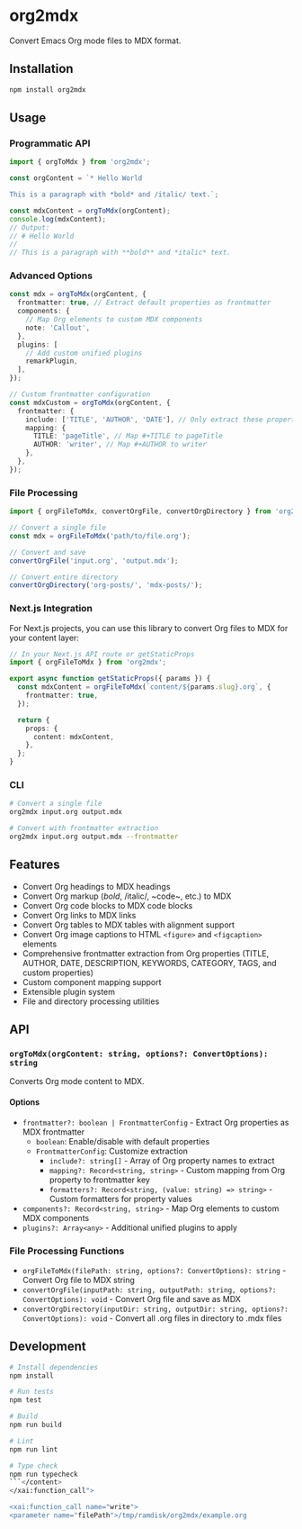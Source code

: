 # org2mdx

Convert Emacs Org mode files to MDX format.

## Installation

```bash
npm install org2mdx
```

## Usage

### Programmatic API

```typescript
import { orgToMdx } from 'org2mdx';

const orgContent = `* Hello World

This is a paragraph with *bold* and /italic/ text.`;

const mdxContent = orgToMdx(orgContent);
console.log(mdxContent);
// Output:
// # Hello World
//
// This is a paragraph with **bold** and *italic* text.
```

### Advanced Options

```typescript
const mdx = orgToMdx(orgContent, {
  frontmatter: true, // Extract default properties as frontmatter
  components: {
    // Map Org elements to custom MDX components
    note: 'Callout',
  },
  plugins: [
    // Add custom unified plugins
    remarkPlugin,
  ],
});

// Custom frontmatter configuration
const mdxCustom = orgToMdx(orgContent, {
  frontmatter: {
    include: ['TITLE', 'AUTHOR', 'DATE'], // Only extract these properties
    mapping: {
      TITLE: 'pageTitle', // Map #+TITLE to pageTitle
      AUTHOR: 'writer', // Map #+AUTHOR to writer
    },
  },
});
```

### File Processing

```typescript
import { orgFileToMdx, convertOrgFile, convertOrgDirectory } from 'org2mdx';

// Convert a single file
const mdx = orgFileToMdx('path/to/file.org');

// Convert and save
convertOrgFile('input.org', 'output.mdx');

// Convert entire directory
convertOrgDirectory('org-posts/', 'mdx-posts/');
```

### Next.js Integration

For Next.js projects, you can use this library to convert Org files to MDX for your content layer:

```typescript
// In your Next.js API route or getStaticProps
import { orgFileToMdx } from 'org2mdx';

export async function getStaticProps({ params }) {
  const mdxContent = orgFileToMdx(`content/${params.slug}.org`, {
    frontmatter: true,
  });

  return {
    props: {
      content: mdxContent,
    },
  };
}
```

### CLI

```bash
# Convert a single file
org2mdx input.org output.mdx

# Convert with frontmatter extraction
org2mdx input.org output.mdx --frontmatter
```

## Features

- Convert Org headings to MDX headings
- Convert Org markup (_bold_, /italic/, ~code~, etc.) to MDX
- Convert Org code blocks to MDX code blocks
- Convert Org links to MDX links
- Convert Org tables to MDX tables with alignment support
- Convert Org image captions to HTML `<figure>` and `<figcaption>` elements
- Comprehensive frontmatter extraction from Org properties (TITLE, AUTHOR, DATE, DESCRIPTION, KEYWORDS, CATEGORY, TAGS, and custom properties)
- Custom component mapping support
- Extensible plugin system
- File and directory processing utilities

## API

### `orgToMdx(orgContent: string, options?: ConvertOptions): string`

Converts Org mode content to MDX.

#### Options

- `frontmatter?: boolean | FrontmatterConfig` - Extract Org properties as MDX frontmatter
  - `boolean`: Enable/disable with default properties
  - `FrontmatterConfig`: Customize extraction
    - `include?: string[]` - Array of Org property names to extract
    - `mapping?: Record<string, string>` - Custom mapping from Org property to frontmatter key
    - `formatters?: Record<string, (value: string) => string>` - Custom formatters for property values
- `components?: Record<string, string>` - Map Org elements to custom MDX components
- `plugins?: Array<any>` - Additional unified plugins to apply

### File Processing Functions

- `orgFileToMdx(filePath: string, options?: ConvertOptions): string` - Convert Org file to MDX string
- `convertOrgFile(inputPath: string, outputPath: string, options?: ConvertOptions): void` - Convert Org file and save as MDX
- `convertOrgDirectory(inputDir: string, outputDir: string, options?: ConvertOptions): void` - Convert all .org files in directory to .mdx files

## Development

````bash
# Install dependencies
npm install

# Run tests
npm test

# Build
npm run build

# Lint
npm run lint

# Type check
npm run typecheck
```</content>
</xai:function_call">

<xai:function_call name="write">
<parameter name="filePath">/tmp/ramdisk/org2mdx/example.org
````
